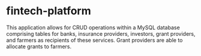 # fintech-platform

This application allows for CRUD operations within a MySQL database comprising tables for banks, insurance providers, investors, grant providers, and farmers as recipients of these services. Grant providers are able to allocate grants to farmers.
